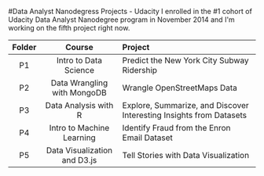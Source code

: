 #Data Analyst Nanodegress Projects - Udacity
I enrolled in the \#1 cohort of Udacity Data Analyst Nanodegree program in November 2014 and I'm working on the fifth project right now.

| Folder        | Course                | Project                                                          |
| :-------------: |:---------------------:|:-----------------------------------------------------------|
| P1     | Intro to Data Science | Predict the New York City Subway Ridership |
| P2      | Data Wrangling with MongoDB |  Wrangle OpenStreetMaps Data  |
| P3      | Data Analysis with R |Explore, Summarize, and Discover Interesting Insights from Datasets  |
| P4     | Intro to Machine Learning  | Identify Fraud from the Enron Email Dataset  |
| P5      | Data Visualization and D3.js | Tell Stories with Data Visualization|

